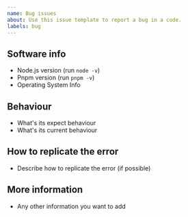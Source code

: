 ```yaml
---
name: Bug issues
about: Use this issue template to report a bug in a code.
labels: bug
---
```


## Software info

- Node.js version (run `node -v`)
- Pnpm version (run `pnpm -v`)
- Operating System Info

## Behaviour

- What's its expect behaviour
- What's its current behaviour

## How to replicate the error

- Describe how to replicate the error (if possible)

## More information

- Any other information you want to add